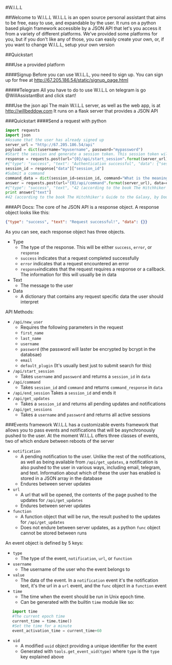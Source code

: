 #W.I.L.L

##Welcome to W.I.L.L
W.I.L.L is an open source personal assistant that aims to be free, easy to use, and expandable by the user.
It runs on a python based plugin framework accessible by a JSON API that let's you access it from a variety of different platforms.
We've provided some platforms for you, but if you don't like any of those, you can easily create your own, or, if you want to change W.I.L.L, setup your own version


##Quickstart

###Use a provided platform

####Signup
Before you can use W.I.L.L, you need to sign up.
You can sign up for free at http://67.205.186.54/static/signup_page.html

#####Telegram
All you have to do to use W.I.L.L on telegram is go @WillAssistantBot and click start!

###Use the json api
The main W.I.L.L server, as well as the web app, is at http://willbeddow.com
It runs on a flask server that provides a JSON API

###Quickstart
####Send a request with python
```python
import requests
import json
#Assume that the user has already signed up
server_url = "http://67.205.186.54/api"
payload = dict(username="myusername", password="mypassword")
#Start the session and generate a session token. This session token will endure until you go to /end_session or the server reboots
response = requests.post(url="{0}/api/start_session".format(server_url), data=payload)
#{"type": "success", "text": "Authentication successful", "data": {"session_id": "aaaa-bbbb-cccc-dddd"}
session_id = response["data"]["session_id"]
#Submit a command
command_data = dict(session_id=session_id, command="What is the meaning of life?")
answer = requests.post(url="{0}/api/command".format(server_url), data=command_data)
#{"type": "success", "text", "42 (according to the book The Hitchhiker's Guide to the Galaxy, by Douglas Adams)", "data": {"command_id": "aaaa-bbbb-cccc-dddd_1", "command_response": "42 (according to the book The Hitchhiker's Guide to the Galaxy, by Douglas Adams)"}}
print answer["text"]
#42 (according to the book The Hitchhiker's Guide to the Galaxy, by Douglas Adams)
```


###API Docs:
The core of he JSON API is a response object. A response object looks like this:
```json
{"type": "success", "text": "Request successful!", "data": {}}
```
As you can see, each response object has three objects.
- Type
    - The type of the response. This will be either `success`, `error`, or `response`
    - `success` indicates that a request completed successfully
    - `error` indicates that a request encountered an error
    - `response`indicates that the request requires a response or a callback. The information for this will usually be in data
-  Text
    - The message to the user
- Data
    - A dictionary that contains any request specific data the user should interpret

API Methods:
- `/api/new_user`
    - Requires the following parameters in the request
    - `first_name`
    - `last_name`
    - `username`
    - `password` (the password will laster be encrypted by bcrypt in the databsae)
    - `email`
    - `default_plugin` (It's usually best just to submit search for this)
- `/api/start_session`
    - Takes `username` and `password` and returns a `session_id` in `data`
- `/api/command`
    - Takes `session_id` and `command` and returns `command_response` in `data`
- `/api/end_session`
    Takes a `session_id` and ends it
- `/api/get_updates`
   - Takes a `session_id` and returns all pending updates and notifications
- `/api/get_sessions`
   - Takes a `username` and `password` and returns all active sessions


###Events framework
W.I.L.L has a customizable events framework that allows you to pass events and notifications that will be asynchronously
pushed to the user. 
At the moment W.I.L.L offers three classes of events, two of which endure between reboots of the server
- `notification`
    - A pending notification to the user. Unlike the rest of the notifications, as well as being available from 
    `/api/get_updates`, a notification is also pushed to the user in various ways, including email, telegram, and text.
    Information about which of these the user has enabled is stored in a JSON array in the database
    - Endures between server updates
- `url`
    - A url that will be opened, the contents of the page pushed to the updates for `/api/get_updates`
    - Endures between server updates
- `function`
    - A function object that will be run, the result pushed to the updates for `/api/get_updates`
    - Does not endure between server updates, as a python `func` object cannot be stored between runs

An event object is defined by 5 keys:
- `type`
    - The type of the event, `notification`, `url`, or `function`
- `username`
    - The username of the user who the event belongs to
- `value`
    - The data of the event. In a `notification` event it's the notification text, it's the url in a `url` event, 
    and the `func` object in a `function` event
- `time`
    - The time when the event should be run in Unix epoch time.
    - Can be generated with the builtin `time` module like so:
 ```python
    import time
    #The current epoch time
    current_time = time.time()
    #Set the time for a minute
    event_activation_time = current_time+60
```
- `uid`
    - A modified `uuid` object providing a unique identifier for the event
    - Generated with `tools.get_event_uid(type)` where `type` is the `type` key explained above
    

